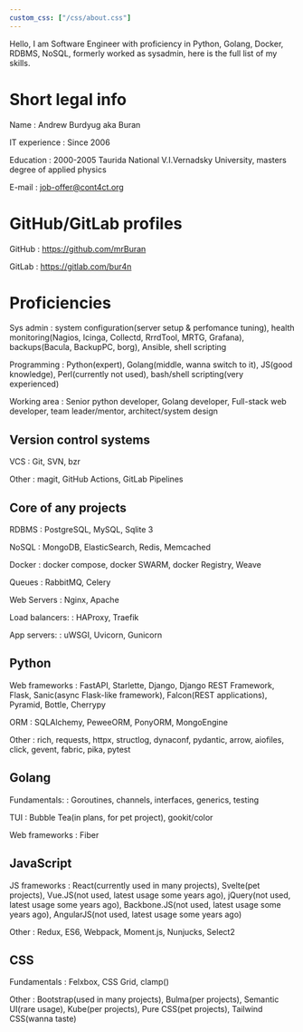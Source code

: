 ```yaml
---
custom_css: ["/css/about.css"]
---
```

Hello, I am Software Engineer with proficiency in Python, Golang, Docker, RDBMS, NoSQL, formerly worked as sysadmin, here is the full list of my skills.

# Short legal info

Name
: Andrew Burdyug aka Buran

IT experience
: Since 2006

Education
: 2000-2005 Taurida National V.I.Vernadsky University, masters degree of applied physics

E-mail
: job-offer@cont4ct.org

# GitHub/GitLab profiles

GitHub
: https://github.com/mrBuran

GitLab
: https://gitlab.com/bur4n

# Proficiencies

Sys admin
: system configuration(server setup & perfomance tuning), health monitoring(Nagios, Icinga, Collectd, RrrdTool, MRTG, Grafana), backups(Bacula, BackupPC, borg), Ansible, shell scripting

Programming
: Python(expert), Golang(middle, wanna switch to it), JS(good knowledge), Perl(currently not used), bash/shell scripting(very experienced)

Working area
: Senior python developer, Golang developer, Full-stack web developer, team leader/mentor, architect/system design

## Version control systems

VCS
: Git, SVN, bzr

Other
: magit, GitHub Actions, GitLab Pipelines

## Core of any projects

RDBMS
: PostgreSQL, MySQL, Sqlite 3

NoSQL
: MongoDB, ElasticSearch, Redis, Memcached

Docker
: docker compose, docker SWARM, docker Registry, Weave

Queues
: RabbitMQ, Celery

Web Servers
: Nginx, Apache

Load balancers:
: HAProxy, Traefik

App servers:
: uWSGI, Uvicorn, Gunicorn

## Python

Web frameworks
: FastAPI, Starlette, Django, Django REST Framework, Flask, Sanic(async Flask-like framework), Falcon(REST applications), Pyramid, Bottle, Cherrypy

ORM
: SQLAlchemy, PeweeORM, PonyORM, MongoEngine

Other
: rich, requests, httpx, structlog, dynaconf, pydantic, arrow, aiofiles, click, gevent, fabric, pika, pytest

## Golang

Fundamentals:
: Goroutines, channels, interfaces, generics, testing

TUI
: Bubble Tea(in plans, for pet project), gookit/color

Web frameworks
: Fiber

## JavaScript

JS frameworks
: React(currently used in many projects), Svelte(pet projects), Vue.JS(not used, latest usage some years ago), jQuery(not used, latest usage some years ago), Backbone.JS(not used, latest usage some years ago), AngularJS(not used, latest usage some years ago)

Other
: Redux, ES6, Webpack, Moment.js, Nunjucks, Select2

## CSS

Fundamentals
: Felxbox, CSS Grid, clamp()

Other
: Bootstrap(used in many projects), Bulma(per projects), Semantic UI(rare usage), Kube(per projects), Pure CSS(pet projects), Tailwind CSS(wanna taste)
